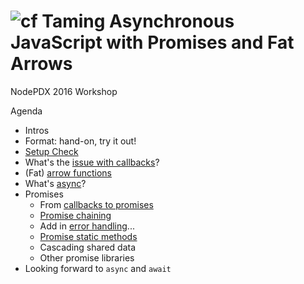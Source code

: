 ![cf](http://i.imgur.com/7v5ASc8.png) Taming Asynchronous JavaScript with Promises and Fat Arrows
===

NodePDX 2016 Workshop

Agenda
* Intros
* Format: hand-on, try it out!
* [Setup Check](setup-check.md)
* What's the [issue with callbacks](why-not-callbacks.md)?
* (Fat) [arrow functions](fat-arrows.md)
* What's [async](async-js-patterns.md)?
* Promises
	* From [callbacks to promises](callback-to-promise.md)
	* [Promise chaining](promise-chaining.md)
	* Add in [error handling](error-handling.md)...
	* [Promise static methods](promise-static.md)
	* Cascading shared data
	* Other promise libraries
* Looking forward to `async` and `await`